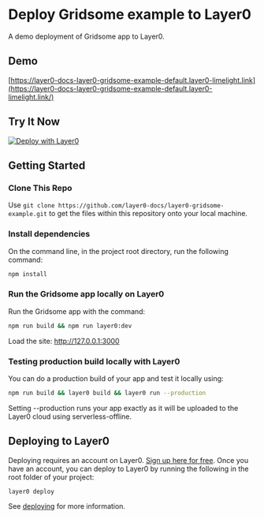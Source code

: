 # Deploy Gridsome example to Layer0

A demo deployment of Gridsome app to Layer0.

## Demo

[https://layer0-docs-layer0-gridsome-example-default.layer0-limelight.link](https://layer0-docs-layer0-gridsome-example-default.layer0-limelight.link/)
## Try It Now

[![Deploy with Layer0](https://docs.layer0.co/button.svg)](https://app.layer0.co/deploy?repo=https://github.com/layer0-docs/layer0-gridsome-example)

## Getting Started

### Clone This Repo

Use `git clone https://github.com/layer0-docs/layer0-gridsome-example.git` to get the files within this repository onto your local machine.

### Install dependencies

On the command line, in the project root directory, run the following command:

```bash
npm install
```

### Run the Gridsome app locally on Layer0

Run the Gridsome app with the command:

```bash
npm run build && npm run layer0:dev
```

Load the site: http://127.0.0.1:3000

### Testing production build locally with Layer0

You can do a production build of your app and test it locally using:

```bash
npm run build && layer0 build && layer0 run --production
```

Setting --production runs your app exactly as it will be uploaded to the Layer0 cloud using serverless-offline.

## Deploying to Layer0

Deploying requires an account on Layer0. [Sign up here for free](https://app.layer0.co/signup). Once you have an account, you can deploy to Layer0 by running the following in the root folder of your project:

```bash
layer0 deploy
```

See [deploying](https://docs.layer0.co/guides/deploying) for more information.
